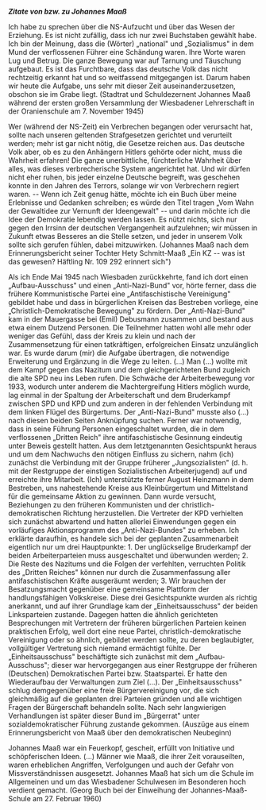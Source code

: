 ***Zitate von bzw. zu Johannes Maaß***

Ich habe zu sprechen über die NS-Aufzucht und über das Wesen der
Erziehung. Es ist nicht zufällig, dass ich nur zwei Buchstaben gewählt
habe. Ich bin der Meinung, dass die (Wörter) „national" und
„Sozialismus" in dem Mund der verflossenen Führer eine Schändung waren.
Ihre Worte waren Lug und Betrug. Die ganze Bewegung war auf Tarnung und
Täuschung aufgebaut. Es ist das Furchtbare, dass das deutsche Volk das
nicht rechtzeitig erkannt hat und so weitfassend mitgegangen ist. Darum
haben wir heute die Aufgabe, uns sehr mit dieser Zeit
auseinanderzusetzen, obschon sie im Grabe liegt. (Stadtrat und
Schuldezernent Johannes Maaß während der ersten großen Versammlung der
Wiesbadener Lehrerschaft in der Oranienschule am 7. November 1945)

Wer (während der NS-Zeit) ein Verbrechen begangen oder verursacht hat,
sollte nach unseren geltenden Strafgesetzen gerichtet und verurteilt
werden; mehr ist gar nicht nötig, die Gesetze reichen aus. Das deutsche
Volk aber, ob es zu den Anhängern Hitlers gehörte oder nicht, muss die
Wahrheit erfahren! Die ganze unerbittliche, fürchterliche Wahrheit über
alles, was dieses verbrecherische System angerichtet hat. Und wir dürfen
nicht eher ruhen, bis jeder einzelne Deutsche begreift, was geschehen
konnte in den Jahren des Terrors, solange wir von Verbrechern regiert
waren. -- Wenn ich Zeit genug hätte, möchte ich ein Buch über meine
Erlebnisse und Gedanken schreiben; es würde den Titel tragen „Vom Wahn
der Gewaltidee zur Vernunft der Ideengewalt" -- und darin möchte ich die
Idee der Demokratie lebendig werden lassen. Es nützt nichts, sich nur
gegen den Irrsinn der deutschen Vergangenheit aufzulehnen; wir müssen in
Zukunft etwas Besseres an die Stelle setzen, und jeder in unserem Volk
sollte sich gerufen fühlen, dabei mitzuwirken. (Johannes Maaß nach dem
Erinnerungsbericht seiner Tochter Hety Schmitt-Maaß „Ein KZ -- was ist
das gewesen? Häftling Nr. 109 292 erinnert sich")

Als ich Ende Mai 1945 nach Wiesbaden zurückkehrte, fand ich dort einen
„Aufbau-Ausschuss" und einen „Anti-Nazi-Bund" vor, hörte ferner, dass
die frühere Kommunistische Partei eine „Antifaschistische Vereinigung"
gebildet habe und dass in bürgerlichen Kreisen das Bestreben vorliege,
eine „Christlich-Demokratische Bewegung" zu fördern. Der
„Anti-Nazi-Bund" kam in der Mauergasse bei (Emil) Debusmann zusammen und
bestand aus etwa einem Dutzend Personen. Die Teilnehmer hatten wohl alle
mehr oder weniger das Gefühl, dass der Kreis zu klein und nach der
Zusammensetzung für einen tatkräftigen, erfolgreichen Einsatz
unzulänglich war. Es wurde darum (mir) die Aufgabe übertragen, die
notwendige Erweiterung und Ergänzung in die Wege zu leiten. (...) Man
(...) wollte mit dem Kampf gegen das Nazitum und dem gleichgerichteten
Bund zugleich die alte SPD neu ins Leben rufen. Die Schwäche der
Arbeiterbewegung vor 1933, wodurch unter anderem die Machtergreifung
Hitlers möglich wurde, lag einmal in der Spaltung der Arbeiterschaft und
dem Bruderkampf zwischen SPD und KPD und zum anderen in der fehlenden
Verbindung mit dem linken Flügel des Bürgertums. Der „Anti-Nazi-Bund"
musste also (...) nach diesen beiden Seiten Anknüpfung suchen. Ferner
war notwendig, dass in seine Führung Personen eingeschaltet wurden, die
in dem verflossenen „Dritten Reich" ihre antifaschistische Gesinnung
eindeutig unter Beweis gestellt hatten. Aus dem letztgenannten
Gesichtspunkt heraus und um dem Nachwuchs den nötigen Einfluss zu
sichern, nahm (ich) zunächst die Verbindung mit der Gruppe früherer
„Jungsozialisten" (d. h. mit der Restgruppe der einstigen
Sozialistischen Arbeiterjugend) auf und erreichte ihre Mitarbeit. (Ich)
unterstützte ferner August Heinzmann in dem Bestreben, uns nahestehende
Kreise aus Kleinbürgertum und Mittelstand für die gemeinsame Aktion zu
gewinnen. Dann wurde versucht, Beziehungen zu den früheren Kommunisten
und der christlich-demokratischen Richtung herzustellen. Die Vertreter
der KPD verhielten sich zunächst abwartend und hatten allerlei
Einwendungen gegen ein vorläufiges Aktionsprogramm des
„Anti-Nazi-Bundes" zu erheben. Ich erklärte daraufhin, es handele sich
bei der geplanten Zusammenarbeit eigentlich nur um drei Hauptpunkte: 1.
Der unglückselige Bruderkampf der beiden Arbeiterparteien muss
ausgeschaltet und überwunden werden; 2. Die Reste des Nazitums und die
Folgen der verfehlten, verruchten Politik des „Dritten Reiches" können
nur durch die Zusammenfassung aller antifaschistischen Kräfte ausgeräumt
werden; 3. Wir brauchen der Besatzungsmacht gegenüber eine gemeinsame
Plattform der handlungsfähigen Volkskreise. Diese drei Gesichtspunkte
wurden als richtig anerkannt, und auf ihrer Grundlage kam der
„Einheitsausschuss" der beiden Linksparteien zustande. Dagegen hatten
die ähnlich gerichteten Besprechungen mit Vertretern der früheren
bürgerlichen Parteien keinen praktischen Erfolg, weil dort eine neue
Partei, christlich-demokratische Vereinigung oder so ähnlich, gebildet
werden sollte, zu deren beglaubigter, vollgültiger Vertretung sich
niemand ermächtigt fühlte. Der „Einheitsausschuss" beschäftigte sich
zunächst mit dem „Aufbau-Ausschuss"; dieser war hervorgegangen aus einer
Restgruppe der früheren (Deutschen) Demokratischen Partei bzw.
Staatspartei. Er hatte den Wiederaufbau der Verwaltungen zum Ziel (...).
Der „Einheitsausschuss" schlug demgegenüber eine freie Bürgervereinigung
vor, die sich gleichmäßig auf die geplanten drei Parteien gründen und
alle wichtigen Fragen der Bürgerschaft behandeln sollte. Nach sehr
langwierigen Verhandlungen ist später dieser Bund im „Bürgerrat" unter
sozialdemokratischer Führung zustande gekommen. (Auszüge aus einem
Erinnerungsbericht von Maaß über den demokratischen Neubeginn)

Johannes Maaß war ein Feuerkopf, gescheit, erfüllt von Initiative und
schöpferischen Ideen. (...) Männer wie Maaß, die ihrer Zeit
vorauseilten, waren erheblichen Angriffen, Verfolgungen und auch der
Gefahr von Missverständnissen ausgesetzt. Johannes Maaß hat sich um die
Schule im Allgemeinen und um das Wiesbadener Schulwesen im Besonderen
hoch verdient gemacht. (Georg Buch bei der Einweihung der
Johannes-Maaß-Schule am 27. Februar 1960)
